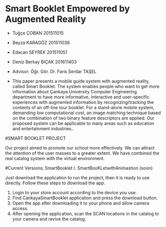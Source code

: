 # Smart Booklet Empowered by Augmented Reality
* Tuğçe ÇOBAN 201511015
* Beyza KARAGÖZ 201511036
* Edacan SEYREK 201511051
* Deniz Berkay BIÇAK 201611403
* Advisor: Öğr. Gör. Dr. Faris Serdar TAŞEL



* This paper presents a mobile guide system with augmented reality, called Smart Booklet. The system enables people who want to get more information about Çankaya University Computer Engineering department to have more informative, interactive and user-specific experiences with augmented information by recognizing/tracking the contents of an off-line tour booklet. For a stand-alone mobile system, demanding low computational cost, an image matching technique based on the combination of two binary feature descriptors are applied. Our proposed system can be applicable to many areas such as education and entertainment industries..



#SMART BOOKLET PROJECT

Our project aimed to promote our school more effectively. We can attract the attention of the user masses to a greater extent. We have combined the real catalog system with the virtual environment.

#Current Versions;
SmartBooklet I.
SmartBooKLetwithAnimastion (soon)

Just download the application to run the project, then it is ready to use directly. Follow these steps to download the app.

1) Login to your store account according to the device you use.
2) Find CankayaSmartBooklet application and press the download button.
3) Open the app after downloading it to your phone and allow camera access.
4) After opening the application, scan the SCAN locations in the catalog to your camera and revive the catalog.
